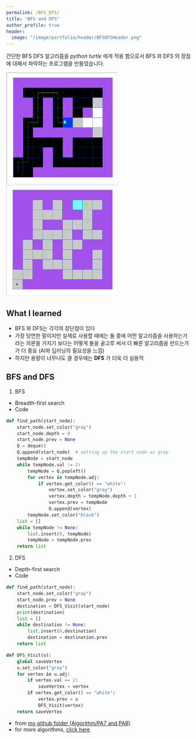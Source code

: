 ```yaml
---
permalink: /BFS_DFS/
title: "BFS and DFS"
author_profile: true
header:
  image: "/image/portfolio/header/BFSDFSHeader.png"
---
```


간단한 BFS DFS 알고리즘을 *python turtle* 에게 적용 함으로서 BFS 와 DFS 의 장점에 대해서 파악하는 프로그램을 만들었습니다.

<img src="/image/BFS.png" height="300" width="300">
<img src="/image/DFS.png" height="300" width="300">

## What I learned
 - BFS 와 DFS는 각각의 장단점이 있다
 - 가장 당연한 말이지만 실제로 사용할 때에는 둘 중에 어떤 알고리즘을 사용하는가 라는 의문을 가지기 보다는
   어떻게 둘을 골고루 써서 더 빠른 알고리즘을 만드는가가 더 중요 (AI와 딥러닝의 필요성을 느낌)
 - 하지만 용량이 너무나도 클 경우에는 **DFS** 가 더욱 더 실용적



## BFS and DFS
1. BFS
 - Breadth-first search
 - Code
```python
def find_path(start_node):
    start_node.set_color("gray")
    start_node.depth = 0
    start_node.prev = None
    Q = deque()
    Q.append(start_node)  # setting up the start node as gray.
    tempNode = start_node
    while tempNode.val != 2:
        tempNode = Q.popleft()
        for vertex in tempNode.adj:
            if vertex.get_color() == "white":
                vertex.set_color("gray")
                vertex.depth = tempNode.depth + 1
                vertex.prev = tempNode
                Q.append(vertex)
        tempNode.set_color("black")
    list = []
    while tempNode != None:
        list.insert(0, tempNode)
        tempNode = tempNode.prev
    return list
```

2. DFS
 - Depth-first search
 - Code
```python
def find_path(start_node):
    start_node.set_color("gray")
    start_node.prev = None
    destination = DFS_Visit(start_node)
    print(destination)
    list = []
    while destination != None:
        list.insert(0,destination)
        destination = destination.prev
    return list
```
```python
def DFS_Visit(u):
    global saveVertex
    u.set_color("gray")
    for vertex in u.adj:
        if vertex.val == 2:
            saveVertex = vertex
        if vertex.get_color() == "white":
            vertex.prev = u
            DFS_Visit(vertex)
    return saveVertex
```

- from [my github folder (Algorithm/PA7 and PA8)](https://github.com/donghakang/Algorithms)
- for more algorithms, [click here](https://github.com/donghakang/Algorithms)
